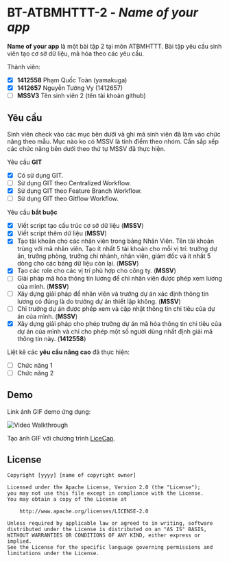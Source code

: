 # BT-ATBMHTTT-2 - *Name of your app*

**Name of your app** là một bài tập 2 tại môn ATBMHTTT. Bài tập yêu cầu sinh viên tạo cơ sở dữ liệu, mã hóa theo các yêu cầu.

Thành viên:
* [x] **1412558** Phạm Quốc Toàn (yamakuga)
* [x] **1412657** Nguyễn Tường Vy (1412657)
* [ ] **MSSV3** Tên sinh viên 2 (tên tài khoản github)

## Yêu cầu

Sinh viên check vào các mục bên dưới và ghi mã sinh viên đã làm vào chức năng theo mẫu. Mục nào ko có MSSV là tính điểm theo nhóm. Cần sắp xếp các chức năng bên dưới theo thứ tự MSSV đã thực hiện.

Yêu cầu **GIT**
* [x] Có sử dụng GIT.
* [ ] Sử dụng GIT theo Centralized Workflow.
* [x] Sử dụng GIT theo Feature Branch Workflow.
* [ ] Sử dụng GIT theo Gitflow Workflow.

Yêu cầu **bắt buộc**
* [x] Viết script tạo cấu trúc cơ sở dữ liệu (**MSSV**)
* [x] Viết script thêm dữ liệu (**MSSV**)
* [x] Tạo tài khoản cho các nhân viên trong bảng Nhân Viên. Tên tài khoản trùng với mã nhân viên. Tạo ít nhất 5 tài khoản cho mỗi vị trí: trưởng dự án, trưởng phòng, trưởng chi nhánh, nhân viên, giám đốc và ít nhất 5 dòng cho các bảng dữ liệu còn lại. (**MSSV**)
* [x] Tạo các role cho các vị trí phù hợp cho công ty. (**MSSV**)
* [ ] Giải pháp mã hóa thông tin lương để chỉ nhân viên được phép xem lương của mình. (**MSSV**)
* [ ] Xây dựng giải pháp để nhân viên và trưởng dự án xác định thông tin lương có đúng là do trưởng dự án thiết lập không. (**MSSV**)
* [ ] Chỉ trưởng dự án được phép xem và cập nhật thông tin chi tiêu của dự án của mình. (**MSSV**)
* [x] Xây dựng giải pháp cho phép trưởng dự án mã hóa thông tin chi tiêu của dự án của mình và chỉ cho phép một số người dùng nhất định giải mã thông tin này. (**1412558**)

Liệt kê các **yêu cầu nâng cao** đã thực hiện:
* [ ] Chức năng 1
* [ ] Chức năng 2

## Demo

Link ảnh GIF demo ứng dụng:

![Video Walkthrough](demo.gif)

Tạo ảnh GIF với chương trình [LiceCap](http://www.cockos.com/licecap/).


## License

    Copyright [yyyy] [name of copyright owner]

    Licensed under the Apache License, Version 2.0 (the "License");
    you may not use this file except in compliance with the License.
    You may obtain a copy of the License at

        http://www.apache.org/licenses/LICENSE-2.0

    Unless required by applicable law or agreed to in writing, software
    distributed under the License is distributed on an "AS IS" BASIS,
    WITHOUT WARRANTIES OR CONDITIONS OF ANY KIND, either express or implied.
    See the License for the specific language governing permissions and
    limitations under the License.
